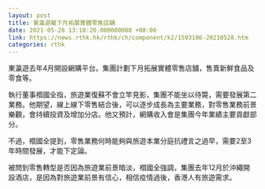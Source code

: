 ```yaml
---
layout: post
title: 東瀛遊擬下月拓展實體零售店舖
date: 2021-05-28 13:10:20.000000000 +08:00
link: https://news.rthk.hk/rthk/ch/component/k2/1593106-20210528.htm
categories: rthk
---
```


東瀛遊去年4月開設網購平台。集團計劃下月拓展實體零售店舖，售賣新鮮食品及零食等。

執行董事𧝁國全指，旅遊業復蘇不會立竿見影，集團不能坐以待斃，需要發展第二業務。他期望，線上線下零售結合後，可以逐步成長為主要業務，對零售業務前景樂觀，會持續投資及增加分店。他又預計，網購收入會是集團今年業績主要貢獻部分。

不過，𧝁國全提到，零售業務何時能夠與旅遊本業分庭抗禮言之過早，需要2至3年時間發展，才能下定論。

被問到零售轉型是否因為旅遊業前景暗淡，𧝁國全強調，集團去年12月於沖繩開設酒店，是因為對旅遊業前景有信心，相信疫情過後，香港人有旅遊需求。
